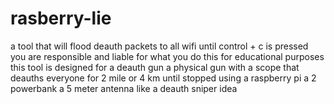 # rasberry-lie
a tool that will flood deauth packets to all wifi until control + c is pressed
you are responsible and liable for what you do this for educational purposes
this tool is designed for a deauth gun a physical gun with a scope that deauths everyone for 2 mile or 4 km until stopped  using a raspberry pi a 2 powerbank a 5 meter antenna like a deauth sniper idea
